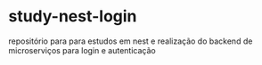# study-nest-login
repositório para para estudos em nest e realização do backend de microserviços para login e autenticação
